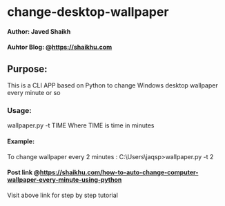 # change-desktop-wallpaper
#### Author: Javed Shaikh
#### Auhtor Blog: @https://shaikhu.com
## Purpose: 
This is a CLI APP based on Python to change Windows desktop wallpaper every minute or so

### Usage: 

wallpaper.py -t TIME
Where TIME is time in minutes

#### Example: 

To change wallpaper every 2 minutes :
C:\Users\jaqsp>wallpaper.py -t 2


#### Post link @https://shaikhu.com/how-to-auto-change-computer-wallpaper-every-minute-using-python
Visit above link for step by step tutorial
